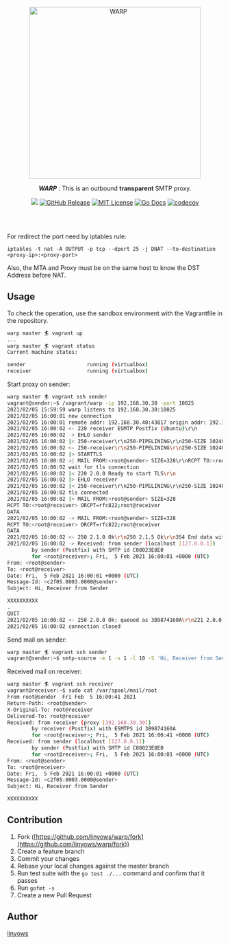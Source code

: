 <p align="center">
  <img alt="WARP" src="https://github.com/linyows/warp/blob/master/misc/warp.svg" width="400">
</p>
<p align="center">
  <strong><i>WARP</i></strong> : This is an outbound <b>transparent</b> SMTP proxy.
</p>
<p align="center">
  <a href="https://github.com/linyows/warp/actions" title="actions"><img src="https://img.shields.io/github/workflow/status/linyows/warp/Go?style=for-the-badge"></a>
  <a href="https://github.com/linyows/warp/releases"><img src="http://img.shields.io/github/release/linyows/warp.svg?style=for-the-badge" alt="GitHub Release"></a>
  <a href="https://github.com/linyows/warp/blob/master/LICENSE"><img src="http://img.shields.io/badge/license-MIT-blue.svg?style=for-the-badge" alt="MIT License"></a>
  <a href="http://godoc.org/github.com/linyows/warp"><img src="http://img.shields.io/badge/go-documentation-blue.svg?style=for-the-badge" alt="Go Docs"></a>
  <a href="https://codecov.io/gh/linyows/warp"> <img src="https://img.shields.io/codecov/c/github/linyows/warp.svg?style=for-the-badge" alt="codecov"></a>
</p><br><br>

For redirect the port need by iptables rule:

```
iptables -t nat -A OUTPUT -p tcp --dport 25 -j DNAT --to-destination <proxy-ip>:<proxy-port>
```

Also, the MTA and Proxy must be on the same host to know the DST Address before NAT.

Usage
--

To check the operation, use the sandbox environment with the Vagrantfile in the repository.

```sh
warp master 🏄 vagrant up
...
warp master 🏄 vagrant status
Current machine states:

sender                    running (virtualbox)
receiver                  running (virtualbox)
```

Start proxy on sender:

```sh
warp master 🏄 vagrant ssh sender
vagrant@sender:~$ /vagrant/warp -ip 192.168.30.30 -port 10025
2021/02/05 15:59:59 warp listens to 192.168.30.30:10025
2021/02/05 16:00:01 new connection
2021/02/05 16:00:01 remote addr: 192.168.30.40:43817 origin addr: 192.168.30.50:25
2021/02/05 16:00:02 <- 220 receiver ESMTP Postfix (Ubuntu)\r\n
2021/02/05 16:00:02 -> EHLO sender
2021/02/05 16:00:02 |< 250-receiver\r\n250-PIPELINING\r\n250-SIZE 10240000\r\n250-VRFY\r\n250-ETRN\r\n250-STARTTLS\r\n250-ENHANCEDSTATUSCODES\r\n250-8BITMIME\r\n250-DSN\r\n250-SMTPUTF8\r\n250 CHUNKING\r\n
2021/02/05 16:00:02 <- 250-receiver\r\n250-PIPELINING\r\n250-SIZE 10240000\r\n250-VRFY\r\n250-ETRN\r\n250-ENHANCEDSTATUSCODES\r\n250-8BITMIME\r\n250-DSN\r\n250-SMTPUTF8\r\n250 CHUNKING\r\n
2021/02/05 16:00:02 |> STARTTLS
2021/02/05 16:00:02 >| MAIL FROM:<root@sender> SIZE=328\r\nRCPT TO:<root@receiver> ORCPT=rfc822;root@receiver\r\nDATA\r\n
2021/02/05 16:00:02 wait for tls connection
2021/02/05 16:00:02 |< 220 2.0.0 Ready to start TLS\r\n
2021/02/05 16:00:02 |> EHLO receiver
2021/02/05 16:00:02 |< 250-receiver\r\n250-PIPELINING\r\n250-SIZE 10240000\r\n250-VRFY\r\n250-ETRN\r\n250-ENHANCEDSTATUSCODES\r\n250-8BITMIME\r\n250-DSN\r\n250-SMTPUTF8\r\n250 CHUNKING\r\n
2021/02/05 16:00:02 tls connected
2021/02/05 16:00:02 |> MAIL FROM:<root@sender> SIZE=328
RCPT TO:<root@receiver> ORCPT=rfc822;root@receiver
DATA
2021/02/05 16:00:02 -> MAIL FROM:<root@sender> SIZE=328
RCPT TO:<root@receiver> ORCPT=rfc822;root@receiver
DATA
2021/02/05 16:00:02 <- 250 2.1.0 Ok\r\n250 2.1.5 Ok\r\n354 End data with <CR><LF>.<CR><LF>\r\n
2021/02/05 16:00:02 -> Received: from sender (localhost [127.0.0.1])
        by sender (Postfix) with SMTP id C08023E8E0
        for <root@receiver>; Fri,  5 Feb 2021 16:00:01 +0000 (UTC)
From: <root@sender>
To: <root@receiver>
Date: Fri,  5 Feb 2021 16:00:01 +0000 (UTC)
Message-Id: <c2f05.0003.0000@sender>
Subject: Hi, Receiver from Sender

XXXXXXXXXX
.
QUIT
2021/02/05 16:00:02 <- 250 2.0.0 Ok: queued as 3B9874160A\r\n221 2.0.0 Bye\r\n
2021/02/05 16:00:02 connection closed
```

Send mail on sender:

```sh
warp master 🏄 vagrant ssh sender
vagrant@sender:~$ smtp-source -m 1 -s 1 -l 10 -S 'Hi, Receiver from Sender' -f root@sender -t root@receiver localhost:25
```

Received mail on receiver:

```sh
warp master 🏄 vagrant ssh receiver
vagrant@receiver:~$ sudo cat /var/spool/mail/root
From root@sender  Fri Feb  5 16:00:41 2021
Return-Path: <root@sender>
X-Original-To: root@receiver
Delivered-To: root@receiver
Received: from receiver (proxy [192.168.30.30])
        by receiver (Postfix) with ESMTPS id 3B9874160A
        for <root@receiver>; Fri,  5 Feb 2021 16:00:41 +0000 (UTC)
Received: from sender (localhost [127.0.0.1])
        by sender (Postfix) with SMTP id C08023E8E0
        for <root@receiver>; Fri,  5 Feb 2021 16:00:01 +0000 (UTC)
From: <root@sender>
To: <root@receiver>
Date: Fri,  5 Feb 2021 16:00:01 +0000 (UTC)
Message-Id: <c2f05.0003.0000@sender>
Subject: Hi, Receiver from Sender

XXXXXXXXXX

```

Contribution
--

1. Fork ([https://github.com/linyows/warp/fork](https://github.com/linyows/warp/fork))
1. Create a feature branch
1. Commit your changes
1. Rebase your local changes against the master branch
1. Run test suite with the `go test ./...` command and confirm that it passes
1. Run `gofmt -s`
1. Create a new Pull Request

Author
--

[linyows](https://github.com/linyows)
